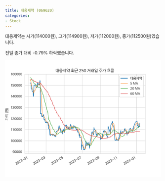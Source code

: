 ```yaml
---
title: 대웅제약 (069620)
categories:
- Stock
---
```


대웅제약는 시가(114000원), 고가(114900원), 저가(112000원), 종가(112500원)였습니다.

전일 종가 대비 -0.79% 하락했습니다.

<!-- more -->

![069620](/assets/images/stock/069620.png)